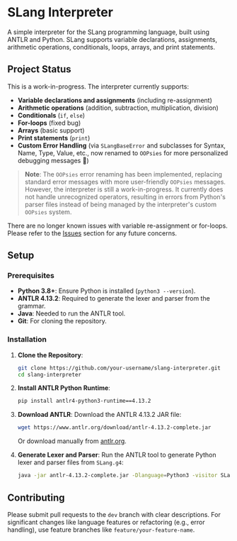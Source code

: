 # SLang Interpreter

A simple interpreter for the SLang programming language, built using ANTLR and Python. SLang supports variable declarations, assignments, arithmetic operations, conditionals, loops, arrays, and print statements.

## Project Status
This is a work-in-progress. The interpreter currently supports:
- **Variable declarations and assignments** (including re-assignment)
- **Arithmetic operations** (addition, subtraction, multiplication, division)
- **Conditionals** (`if`, `else`)
- **For-loops** (fixed bug)
- **Arrays** (basic support)
- **Print statements** (`print`)
- **Custom Error Handling** (via `SLangBaseError` and subclasses for Syntax, Name, Type, Value, etc., now renamed to `OOPsies` for more personalized debugging messages 🎉)

> **Note**: The `OOPsies` error renaming has been implemented, replacing standard error messages with more user-friendly `OOPsies` messages. However, the interpreter is still a work-in-progress. It currently does not handle unrecognized operators, resulting in errors from Python's parser files instead of being managed by the interpreter's custom `OOPsies` system.

There are no longer known issues with variable re-assignment or for-loops. Please refer to the [Issues](#known-issues) section for any future concerns.

## Setup

### Prerequisites
- **Python 3.8+**: Ensure Python is installed (`python3 --version`).
- **ANTLR 4.13.2**: Required to generate the lexer and parser from the grammar.
- **Java**: Needed to run the ANTLR tool.
- **Git**: For cloning the repository.

### Installation
1. **Clone the Repository**:
   ```bash
   git clone https://github.com/your-username/slang-interpreter.git
   cd slang-interpreter
   ```

2. **Install ANTLR Python Runtime**:
   ```bash
   pip install antlr4-python3-runtime==4.13.2
   ```

3. **Download ANTLR**:
   Download the ANTLR 4.13.2 JAR file:
   ```bash
   wget https://www.antlr.org/download/antlr-4.13.2-complete.jar
   ```
   Or download manually from [antlr.org](https://www.antlr.org/download.html).

4. **Generate Lexer and Parser**:
   Run the ANTLR tool to generate Python lexer and parser files from `SLang.g4`:
   ```bash
   java -jar antlr-4.13.2-complete.jar -Dlanguage=Python3 -visitor SLang.g4
   ```

## Contributing

Please submit pull requests to the `dev` branch with clear descriptions. For significant changes like language features or refactoring (e.g., error handling), use feature branches like `feature/your-feature-name`.